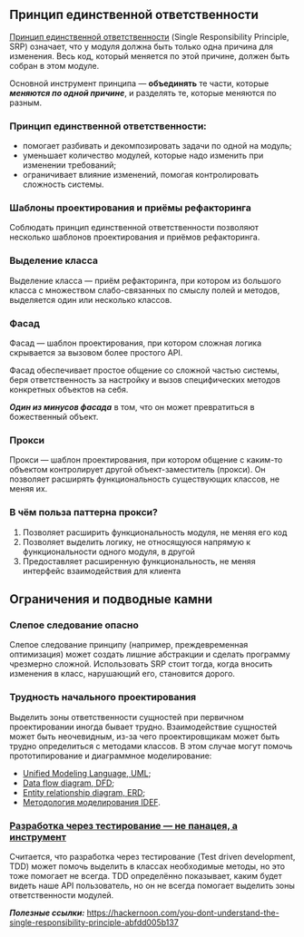## Принцип единственной ответственности
[Принцип единственной ответственности](https://ru.wikipedia.org/wiki/Принцип_единственной_ответственности) (Single Responsibility Principle, SRP) означает, что у модуля должна быть только одна причина для изменения. Весь код, который меняется по этой причине, должен быть собран в этом модуле.

Основной инструмент принципа — **объединять** те части, которые ***меняются по одной причине***, и разделять те, которые меняются по разным.

### Принцип единственной ответственности:

- помогает разбивать и декомпозировать задачи по одной на модуль;
- уменьшает количество модулей, которые надо изменить при изменении требований;
- ограничивает влияние изменений, помогая контролировать сложность системы.

### Шаблоны проектирования и приёмы рефакторинга
Соблюдать принцип единственной ответственности позволяют несколько шаблонов проектирования и приёмов рефакторинга.

###  Выделение класса
Выделение класса — приём рефакторинга, при котором из большого класса с множеством слабо-связанных по смыслу полей и методов, выделяется один или несколько классов.

### Фасад
Фасад — шаблон проектирования, при котором сложная логика скрывается за вызовом более простого API.

Фасад обеспечивает простое общение со сложной частью системы, беря ответственность за настройку и вызов специфических методов конкретных объектов на себя.

***Один из минусов фасада*** в том, что он может превратиться в божественный объект.

### Прокси
Прокси — шаблон проектирования, при котором общение с каким-то объектом контролирует другой объект-заместитель (прокси). Он позволяет расширять функциональность существующих классов, не меняя их.

### В чём польза паттерна прокси?

1. Позволяет расширить функциональность модуля, не меняя его код
2. Позволяет выделить логику, не относящуюся напрямую к функциональности одного модуля, в другой
3. Предоставляет расширенную функциональность, не меняя интерфейс взаимодействия для клиента


## Ограничения и подводные камни

### Слепое следование опасно
Слепое следование принципу (например, преждевременная оптимизация) может создать лишние абстракции и сделать программу чрезмерно сложной. Использовать SRP стоит тогда, когда вносить изменения в класс, нарушающий его, становится дорого.

### Трудность начального проектирования
Выделить зоны ответственности сущностей при первичном проектировании иногда бывает трудно. Взаимодействие сущностей может быть неочевидным, из-за чего проектировщикам может быть трудно определиться с методами классов. В этом случае могут помочь прототипирование и диаграммное моделирование:

- [Unified Modeling  Language, UML](https://ru.wikipedia.org/wiki/UML);
- [Data flow diagram, DFD](https://ru.wikipedia.org/wiki/DFD);
- [Entity relationship diagram, ERD](https://ru.wikipedia.org/wiki/ER-модель);
- [Методология моделирования IDEF](https://ru.wikipedia.org/wiki/IDEF).

### [Разработка через тестирование — не панацея, а инструмент](https://bespoyasov.ru/ttt-tdd/)
Считается, что разработка через тестирование (Test driven development, TDD) может помочь выделить в классах необходимые методы, но это тоже помогает не всегда. TDD определённо показывает, каким будет видеть наше API пользователь, но он не всегда помогает выделить зоны ответственности модулей.












***Полезные ссылки:***
https://hackernoon.com/you-dont-understand-the-single-responsibility-principle-abfdd005b137